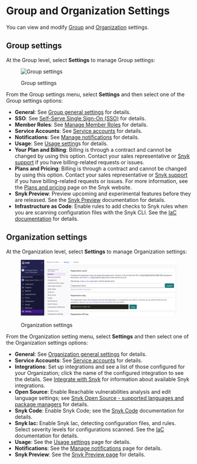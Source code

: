 # Group and Organization Settings

You can view and modify [Group](group-and-organization-settings.md#group-settings) and [Organization](group-and-organization-settings.md#organization-settings) settings.

## Group settings

At the Group level, select **Settings** to manage Group settings:

<div align="left">

<figure><img src="../../.gitbook/assets/Screenshot 2023-04-26 at 12.57.49.png" alt="Group settings"><figcaption><p>Group settings</p></figcaption></figure>

</div>

From the Group settings menu, select **Settings** and then select one of the Group settings options:

* **General**: See [Group general settings](groups/group-general-settings.md) for details.
* &#x20;**SSO**: See [Self-Serve Single Sign-On (SSO)](../../enterprise-setup/single-sign-on-sso-for-authentication-to-snyk/configure-self-serve-single-sign-on-sso/) for details.
* **Member Roles**: See [Manage Member Roles](../user-roles/user-role-management.md) for details.
* **Service Accounts**: See [Service accounts](../../enterprise-setup/service-accounts/) for details.
* **Notifications**: See [Manage notifications](../manage-notifications.md) for details.
* **Usage**: See [Usage setting](usage-settings.md)s for details.
* **Your Plan and Billing**: Billing is through a contract and cannot be changed by using this option. Contact your sales representative or [Snyk support](https://support.snyk.io/hc/en-us/requests/new) if you have billing-related requests or issues.
* **Plans and Pricing**: Billing is through a contract and cannot be changed by using this option. Contact your sales representative or [Snyk support](https://support.snyk.io/hc/en-us/requests/new) if you have billing-related requests or issues. For more information, see the [Plans and pricing](https://snyk.io/plans/) page on the Snyk website.
* **Snyk Preview**: Preview upcoming and experimental features before they are released. See the [Snyk Preview](../snyk-preview.md) documentation for details.
* **Infrastructure as Code**: Enable rules to add checks to Snyk rules when you are scanning configuration files with the Snyk CLI. See the [IaC documentation](../../scan-with-snyk/snyk-iac/) for details.

## Organization settings

At the Organization level, select **Settings** to manage Organization settings:

<div align="left">

<figure><img src="../../.gitbook/assets/org_settings.png" alt="Organization settings"><figcaption><p>Organization settings</p></figcaption></figure>

</div>

From the Organization setting menu, select **Settings** and then select one of the Organization settings options:

* **General**: See [Organization general settings](organizations/organization-general-settings.md) for details.
* **Service Accounts**: See [Service accounts](../../enterprise-setup/service-accounts/) for details.
* **Integrations**: Set up integrations and see a list of those configured for your Organization; click the name of the configured integration to see the details. See [Integrate with Snyk](https://docs.snyk.io/integrations) for information about available Snyk integrations.
* **Open Source**: Enable Reachable vulnerabilities analysis and edit language settings; see [Snyk Open Source - supported languages and package managers](../../supported-languages-package-managers-and-frameworks/) for details.
* **Snyk Code**: Enable Snyk Code; see the [Snyk Code](../../scan-with-snyk/snyk-code/) documentation for details.
* **Snyk Iac:** Enable Snyk Iac, detecting configuration files, and rules. Select severity levels for configurations scanned. See the [IaC ](../../scan-with-snyk/snyk-iac/scan-your-iac-source-code/)documentation for details.
* **Usage**: See the [Usage settings](usage-settings.md) page for details.
* **Notifications**: See the [Manage notifications](../manage-notifications.md) page for details.
* **Snyk Preview**: See the [Snyk Preview page](../snyk-preview.md) for details.
